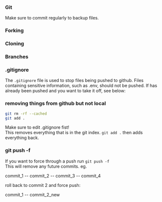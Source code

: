 ### Git

Make sure to commit regularly to backup files.

### Forking


### Cloning


### Branches


### .gitignore

The ```.gitignore``` file is used to stop files being pushed to github. Files containing sensitive information, such as .env, should not be pushed. If has already been pushed and you want to take it off, see below:

### removing things from github but not local
```sh
git rm -rf --cached
git add .
```

Make sure to edit .gitignore fist!\
This removes everything that is in the git index. ```git add .``` then adds everything back.

### git push -f

If you want to force through a push run `git push -f`\
This will remove any future commits. eg.

commit_1 -- commit_2 -- commit_3 -- commit_4

roll back to commit 2 and force push:

commit_1 -- commit_2_new